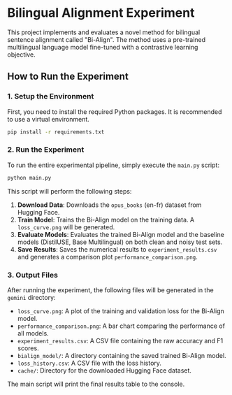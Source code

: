 
# Bilingual Alignment Experiment

This project implements and evaluates a novel method for bilingual sentence alignment called "Bi-Align". The method uses a pre-trained multilingual language model fine-tuned with a contrastive learning objective.

## How to Run the Experiment

### 1. Setup the Environment

First, you need to install the required Python packages. It is recommended to use a virtual environment.

```bash
pip install -r requirements.txt
```

### 2. Run the Experiment

To run the entire experimental pipeline, simply execute the `main.py` script:

```bash
python main.py
```

This script will perform the following steps:
1.  **Download Data**: Downloads the `opus_books` (en-fr) dataset from Hugging Face.
2.  **Train Model**: Trains the Bi-Align model on the training data. A `loss_curve.png` will be generated.
3.  **Evaluate Models**: Evaluates the trained Bi-Align model and the baseline models (DistilUSE, Base Multilingual) on both clean and noisy test sets.
4.  **Save Results**: Saves the numerical results to `experiment_results.csv` and generates a comparison plot `performance_comparison.png`.

### 3. Output Files

After running the experiment, the following files will be generated in the `gemini` directory:
- `loss_curve.png`: A plot of the training and validation loss for the Bi-Align model.
- `performance_comparison.png`: A bar chart comparing the performance of all models.
- `experiment_results.csv`: A CSV file containing the raw accuracy and F1 scores.
- `bialign_model/`: A directory containing the saved trained Bi-Align model.
- `loss_history.csv`: A CSV file with the loss history.
- `cache/`: Directory for the downloaded Hugging Face dataset.

The main script will print the final results table to the console.
